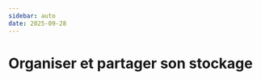 ```yaml
---
sidebar: auto
date: 2025-09-28
---
```


# <i class="fa-solid fa-database"></i> Organiser et partager son stockage
<ESDInfo />